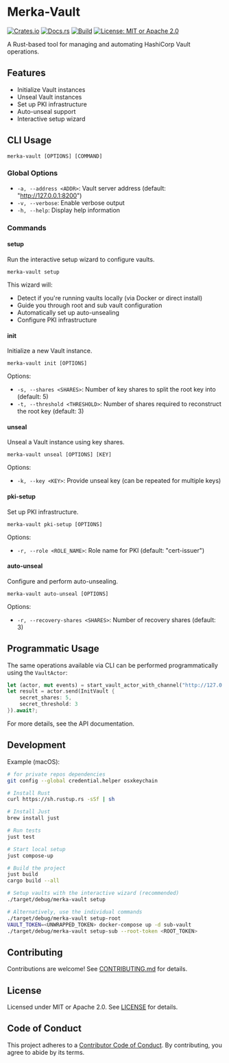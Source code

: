 # Merka-Vault

[![Crates.io](https://img.shields.io/crates/v/merka-vault.svg)](https://crates.io/crates/merka-vault)
[![Docs.rs](https://docs.rs/merka-vault/badge.svg)](https://docs.rs/merka-vault)
[![Build](https://img.shields.io/github/actions/workflow/status/cosmicrocks/merka-vault/ci.yml?branch=main)](https://github.com/cosmicrocks/merka-vault/actions)
[![License: MIT or Apache 2.0](https://img.shields.io/badge/license-MIT%2FApache--2.0-blue.svg)](#license)

A Rust-based tool for managing and automating HashiCorp Vault operations.

## Features

- Initialize Vault instances
- Unseal Vault instances
- Set up PKI infrastructure
- Auto-unseal support
- Interactive setup wizard

## CLI Usage

```
merka-vault [OPTIONS] [COMMAND]
```

### Global Options

- `-a, --address <ADDR>`: Vault server address (default: "http://127.0.0.1:8200")
- `-v, --verbose`: Enable verbose output
- `-h, --help`: Display help information

### Commands

#### setup

Run the interactive setup wizard to configure vaults.

```
merka-vault setup
```

This wizard will:

- Detect if you're running vaults locally (via Docker or direct install)
- Guide you through root and sub vault configuration
- Automatically set up auto-unsealing
- Configure PKI infrastructure

#### init

Initialize a new Vault instance.

```
merka-vault init [OPTIONS]
```

Options:

- `-s, --shares <SHARES>`: Number of key shares to split the root key into (default: 5)
- `-t, --threshold <THRESHOLD>`: Number of shares required to reconstruct the root key (default: 3)

#### unseal

Unseal a Vault instance using key shares.

```
merka-vault unseal [OPTIONS] [KEY]
```

Options:

- `-k, --key <KEY>`: Provide unseal key (can be repeated for multiple keys)

#### pki-setup

Set up PKI infrastructure.

```
merka-vault pki-setup [OPTIONS]
```

Options:

- `-r, --role <ROLE_NAME>`: Role name for PKI (default: "cert-issuer")

#### auto-unseal

Configure and perform auto-unsealing.

```
merka-vault auto-unseal [OPTIONS]
```

Options:

- `-r, --recovery-shares <SHARES>`: Number of recovery shares (default: 3)

## Programmatic Usage

The same operations available via CLI can be performed programmatically using the `VaultActor`:

```rust
let (actor, mut events) = start_vault_actor_with_channel("http://127.0.0.1:8200");
let result = actor.send(InitVault {
    secret_shares: 5,
    secret_threshold: 3
}).await?;
```

For more details, see the API documentation.

## Development

Example (macOS):

```sh
# for private repos dependencies
git config --global credential.helper osxkeychain

# Install Rust
curl https://sh.rustup.rs -sSf | sh

# Install Just
brew install just

# Run tests
just test

# Start local setup
just compose-up

# Build the project
just build
cargo build --all

# Setup vaults with the interactive wizard (recommended)
./target/debug/merka-vault setup

# Alternatively, use the individual commands
./target/debug/merka-vault setup-root
VAULT_TOKEN=<UNWRAPPED_TOKEN> docker-compose up -d sub-vault
./target/debug/merka-vault setup-sub --root-token <ROOT_TOKEN>
```

## Contributing

Contributions are welcome! See [CONTRIBUTING.md](CONTRIBUTING.md) for details.

## License

Licensed under MIT or Apache 2.0. See [LICENSE](LICENSE) for details.

## Code of Conduct

This project adheres to a [Contributor Code of Conduct](CODE_OF_CONDUCT.md). By contributing, you agree to abide by its terms.
